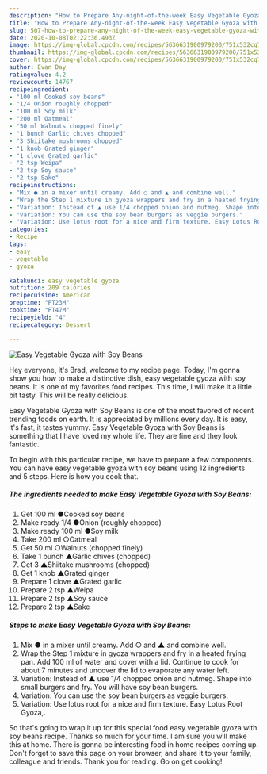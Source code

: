 ```yaml
---
description: "How to Prepare Any-night-of-the-week Easy Vegetable Gyoza with Soy Beans"
title: "How to Prepare Any-night-of-the-week Easy Vegetable Gyoza with Soy Beans"
slug: 507-how-to-prepare-any-night-of-the-week-easy-vegetable-gyoza-with-soy-beans
date: 2020-10-08T02:22:36.493Z
image: https://img-global.cpcdn.com/recipes/5636631900979200/751x532cq70/easy-vegetable-gyoza-with-soy-beans-recipe-main-photo.jpg
thumbnail: https://img-global.cpcdn.com/recipes/5636631900979200/751x532cq70/easy-vegetable-gyoza-with-soy-beans-recipe-main-photo.jpg
cover: https://img-global.cpcdn.com/recipes/5636631900979200/751x532cq70/easy-vegetable-gyoza-with-soy-beans-recipe-main-photo.jpg
author: Evan Day
ratingvalue: 4.2
reviewcount: 14767
recipeingredient:
- "100 ml Cooked soy beans"
- "1/4 Onion roughly chopped"
- "100 ml Soy milk"
- "200 ml Oatmeal"
- "50 ml Walnuts chopped finely"
- "1 bunch Garlic chives chopped"
- "3 Shiitake mushrooms chopped"
- "1 knob Grated ginger"
- "1 clove Grated garlic"
- "2 tsp Weipa"
- "2 tsp Soy sauce"
- "2 tsp Sake"
recipeinstructions:
- "Mix ● in a mixer until creamy. Add ○ and ▲ and combine well."
- "Wrap the Step 1 mixture in gyoza wrappers and fry in a heated frying pan. Add 100 ml of water and cover with a lid. Continue to cook for about 7 minutes and uncover the lid to evaporate any water left."
- "Variation: Instead of ▲ use 1/4 chopped onion and nutmeg. Shape into small burgers and fry. You will have soy bean burgers."
- "Variation: You can use the soy bean burgers as veggie burgers."
- "Variation: Use lotus root for a nice and firm texture. Easy Lotus Root Gyoza,."
categories:
- Recipe
tags:
- easy
- vegetable
- gyoza

katakunci: easy vegetable gyoza 
nutrition: 209 calories
recipecuisine: American
preptime: "PT23M"
cooktime: "PT47M"
recipeyield: "4"
recipecategory: Dessert

---
```



![Easy Vegetable Gyoza with Soy Beans](https://img-global.cpcdn.com/recipes/5636631900979200/751x532cq70/easy-vegetable-gyoza-with-soy-beans-recipe-main-photo.jpg)

Hey everyone, it's Brad, welcome to my recipe page. Today, I'm gonna show you how to make a distinctive dish, easy vegetable gyoza with soy beans. It is one of my favorites food recipes. This time, I will make it a little bit tasty. This will be really delicious.



Easy Vegetable Gyoza with Soy Beans is one of the most favored of recent trending foods on earth. It is appreciated by millions every day. It is easy, it's fast, it tastes yummy. Easy Vegetable Gyoza with Soy Beans is something that I have loved my whole life. They are fine and they look fantastic.


To begin with this particular recipe, we have to prepare a few components. You can have easy vegetable gyoza with soy beans using 12 ingredients and 5 steps. Here is how you cook that.

<!--inarticleads1-->

##### The ingredients needed to make Easy Vegetable Gyoza with Soy Beans:

1. Get 100 ml ●Cooked soy beans
1. Make ready 1/4 ●Onion (roughly chopped)
1. Make ready 100 ml ●Soy milk
1. Take 200 ml ○Oatmeal
1. Get 50 ml ○Walnuts (chopped finely)
1. Take 1 bunch ▲Garlic chives (chopped)
1. Get 3 ▲Shiitake mushrooms (chopped)
1. Get 1 knob ▲Grated ginger
1. Prepare 1 clove ▲Grated garlic
1. Prepare 2 tsp ▲Weipa
1. Prepare 2 tsp ▲Soy sauce
1. Prepare 2 tsp ▲Sake




<!--inarticleads2-->

##### Steps to make Easy Vegetable Gyoza with Soy Beans:

1. Mix ● in a mixer until creamy. Add ○ and ▲ and combine well.
1. Wrap the Step 1 mixture in gyoza wrappers and fry in a heated frying pan. Add 100 ml of water and cover with a lid. Continue to cook for about 7 minutes and uncover the lid to evaporate any water left.
1. Variation: Instead of ▲ use 1/4 chopped onion and nutmeg. Shape into small burgers and fry. You will have soy bean burgers.
1. Variation: You can use the soy bean burgers as veggie burgers.
1. Variation: Use lotus root for a nice and firm texture. Easy Lotus Root Gyoza,.




So that's going to wrap it up for this special food easy vegetable gyoza with soy beans recipe. Thanks so much for your time. I am sure you will make this at home. There is gonna be interesting food in home recipes coming up. Don't forget to save this page on your browser, and share it to your family, colleague and friends. Thank you for reading. Go on get cooking!
